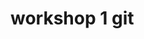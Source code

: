 # workshop 1 git
<!DOCTYPE html>
<html lang="fr">
<head>
    <meta charset="UTF-8">
    <meta name="viewport" content="width=device-width, initial-scale=1.0">
    <link rel="stylesheet" href="css/style.css">
    <title>Document</title>
</head>
<body>
</body>
</html>
